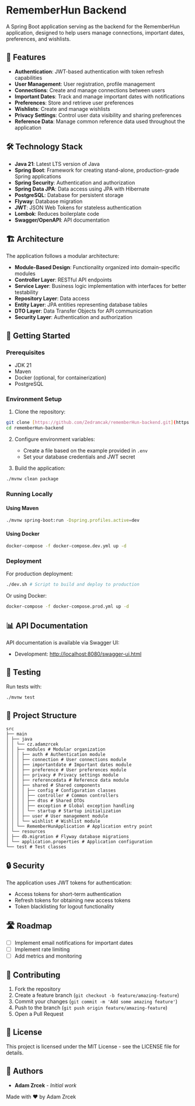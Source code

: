 # RememberHun Backend
A Spring Boot application serving as the backend for the RememberHun application, designed to help users manage connections, important dates, preferences, and wishlists.



## 🌟 Features
- **Authentication**: JWT-based authentication with token refresh capabilities
- **User Management**: User registration, profile management
- **Connections**: Create and manage connections between users
- **Important Dates**: Track and manage important dates with notifications
- **Preferences**: Store and retrieve user preferences
- **Wishlists**: Create and manage wishlists
- **Privacy Settings**: Control user data visibility and sharing preferences
- **Reference Data**: Manage common reference data used throughout the application

## 🛠️ Technology Stack
- **Java 21**: Latest LTS version of Java
- **Spring Boot**: Framework for creating stand-alone, production-grade Spring applications
- **Spring Security**: Authentication and authorization
- **Spring Data JPA**: Data access using JPA with Hibernate
- **PostgreSQL**: Database for persistent storage
- **Flyway**: Database migration
- **JWT**: JSON Web Tokens for stateless authentication
- **Lombok**: Reduces boilerplate code
- **Swagger/OpenAPI**: API documentation

## 🏗️ Architecture
The application follows a modular architecture:
- **Module-Based Design**: Functionality organized into domain-specific modules
- **Controller Layer**: RESTful API endpoints
- **Service Layer**: Business logic implementation with interfaces for better testability
- **Repository Layer**: Data access
- **Entity Layer**: JPA entities representing database tables
- **DTO Layer**: Data Transfer Objects for API communication
- **Security Layer**: Authentication and authorization

## 🚀 Getting Started
### Prerequisites
- JDK 21
- Maven
- Docker (optional, for containerization)
- PostgreSQL

### Environment Setup
1. Clone the repository:
```bash 
git clone [https://github.com/Zedramcak/rememberHun-backend.git](https://github.com/Zedramcak/rememberHun-backend.git) 
cd rememberHun-backend
```
2. Configure environment variables:
   - Create a file based on the example provided in `.env`
   - Set your database credentials and JWT secret

3. Build the application:
```bash 
./mvnw clean package
```
### Running Locally
#### Using Maven
```bash 
./mvnw spring-boot:run -Dspring.profiles.active=dev
```
#### Using Docker
```bash 
docker-compose -f docker-compose.dev.yml up -d
```
### Deployment
For production deployment:
```bash 
./dev.sh # Script to build and deploy to production
```
Or using Docker:
```bash 
docker-compose -f docker-compose.prod.yml up -d
```
## 📊 API Documentation
API documentation is available via Swagger UI:
- Development: [http://localhost:8080/swagger-ui.html](http://localhost:8080/swagger-ui.html)
## 🧪 Testing
Run tests with:
```bash 
./mvnw test
```
## 📂 Project Structure
```
src 
├── main 
│ ├── java 
│ │ └── cz.adamzrcek 
│ │ ├── modules # Modular organization 
│ │ │ ├── auth # Authentication module 
│ │ │ ├── connection # User connections module 
│ │ │ ├── importantdate # Important dates module 
│ │ │ ├── preference # User preferences module 
│ │ │ ├── privacy # Privacy settings module 
│ │ │ ├── referencedata # Reference data module 
│ │ │ ├── shared # Shared components 
│ │ │ │ ├── config # Configuration classes 
│ │ │ │ ├── controller # Common controllers 
│ │ │ │ ├── dtos # Shared DTOs 
│ │ │ │ ├── exception # Global exception handling 
│ │ │ │ └── startup # Startup initialization 
│ │ │ ├── user # User management module 
│ │ │ └── wishlist # Wishlist module 
│ │ └── RememberHunApplication # Application entry point 
│ └── resources 
│ ├── db.migration # Flyway database migrations 
│ └── application.properties # Application configuration 
└── test # Test classes
```
## 🔒 Security
The application uses JWT tokens for authentication:
- Access tokens for short-term authentication
- Refresh tokens for obtaining new access tokens
- Token blacklisting for logout functionality

## 🛣️ Roadmap
- [ ] Implement email notifications for important dates
- [ ] Implement rate limiting
- [ ] Add metrics and monitoring

## 🤝 Contributing
1. Fork the repository
2. Create a feature branch (`git checkout -b feature/amazing-feature`)
3. Commit your changes (`git commit -m 'Add some amazing feature'`)
4. Push to the branch (`git push origin feature/amazing-feature`)
5. Open a Pull Request

## 📝 License
This project is licensed under the MIT License - see the LICENSE file for details.

## 👥 Authors
- **Adam Zrcek** - _Initial work_

Made with ❤️ by Adam Zrcek
